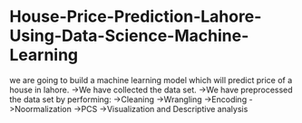 # House-Price-Prediction-Lahore-Using-Data-Science-Machine-Learning

we are going to build a machine learning model which will predict price of a house in lahore.
->We have collected the data set.
->We have preprocessed the data set by performing:
->Cleaning
->Wrangling
->Encoding
->Noormalization
->PCS
->Visualization and Descriptive analysis
